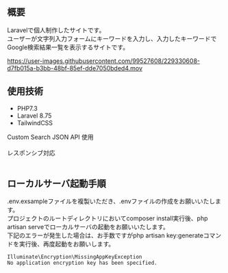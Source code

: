 ## 概要
Laravelで個人制作したサイトです。<br>
ユーザーが文字列入力フォームにキーワードを入力し、入力したキーワードでGoogle検索結果一覧を表示するサイトです。

https://user-images.githubusercontent.com/99527608/229330608-d7fb015a-b3bb-48bf-85ef-dde7050bded4.mov

## 使用技術
- PHP7.3
- Laravel 8.75
- TailwindCSS 

Custom Search JSON API 使用<br>   
レスポンシブ対応<br><br>

## ローカルサーバ起動手順
.env.exsampleファイルを複製いただき、.envファイルの作成をお願いいたします。<br>
プロジェクトのルートディレクトリにおいてcomposer install実行後、php artisan serveでローカルサーバの起動をお願いいたします。<br>
下記のエラーが発生した場合は、お手数ですがphp artisan key:generateコマンドを実行後、再度起動をお願いします。
```
Illuminate\Encryption\MissingAppKeyException
No application encryption key has been specified.
```
